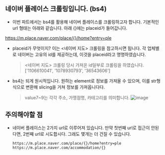 ## 네이버 플레이스 크롤링입니다. (bs4)
- 이번 파트에서는 bs4를 활용해 네이버 플레이스를 크롤링하고자 합니다. 기본적인 url 형태는 아래와 같습니다. 아래 {}에는 placeid가 들어갑니다.

https://m.place.naver.com/place/{}/home?entry=ple

- placeid가 무엇이지? 이는 <네이버 지도> 크롤링을 참고하시면 됩니다. 각 업체별로 네이버는 고유의 id를 제공하는데, 이것을 placeid라고 명명하였습니다. 
  > <네이버 지도> 크롤링 당시 가져온 id일부로 크롤링을 하였습니다. ['1106610041', '1078930793', '36543606']

- bs4는 되게 원시적입니다. 원하는 element로 정보를 가져올 수 있으며, 이를 str형식으로 변환해 slicing을 거쳐 정보를 가져옵니다다.
  > value7~9는 각각 주소, 가맹점명, 카테고리를 의미합니다.
  > ![image](https://user-images.githubusercontent.com/28617435/122668040-3a473200-d1f1-11eb-89e6-6c79d84b9a83.png)


## 주의해야할 점
 - 네이버 플레이스는 2가지 url로 이루어져 있습니다. 만약 첫번째 url로 접근이 안된다면, 2번째 url로 시도합시다. 그래도 몇개는 더 건질 수 있습니다.
 
       https://m.place.naver.com/place/{}/home?entry=ple
       https://m.place.naver.com/accommodation/{}


